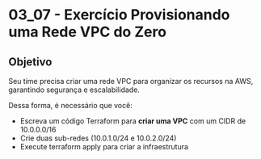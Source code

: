 # 03_07 - Exercício Provisionando uma Rede VPC do Zero

## Objetivo
Seu time precisa criar uma rede VPC para organizar os recursos na AWS, garantindo segurança e escalabilidade.  

Dessa forma, é necessário que você:  
- Escreva um código Terraform para **criar uma VPC** com um CIDR de 10.0.0.0/16  
- Crie duas sub-redes (10.0.1.0/24 e 10.0.2.0/24)  
- Execute terraform apply para criar a infraestrutura  
